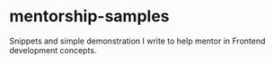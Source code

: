 # mentorship-samples
Snippets and simple demonstration I write to help mentor in Frontend development concepts.
